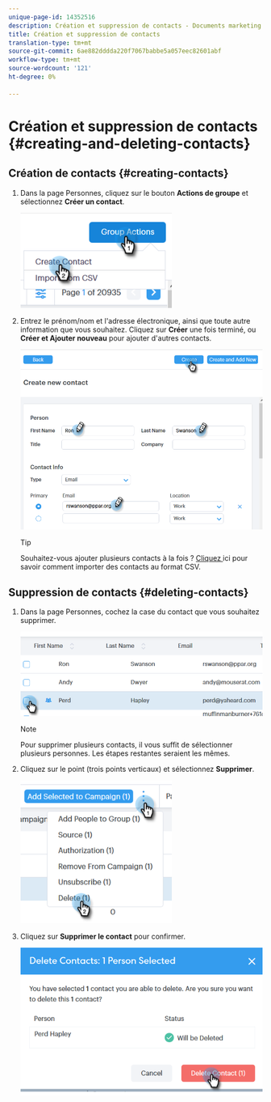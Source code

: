 ```yaml
---
unique-page-id: 14352516
description: Création et suppression de contacts - Documents marketing - Documentation du produit
title: Création et suppression de contacts
translation-type: tm+mt
source-git-commit: 6ae882dddda220f7067babbe5a057eec82601abf
workflow-type: tm+mt
source-wordcount: '121'
ht-degree: 0%

---
```



# Création et suppression de contacts {#creating-and-deleting-contacts}

## Création de contacts {#creating-contacts}

1. Dans la page Personnes, cliquez sur le bouton **Actions de groupe** et sélectionnez **Créer un contact**.

   ![](assets/one-2.png)

1. Entrez le prénom/nom et l&#39;adresse électronique, ainsi que toute autre information que vous souhaitez. Cliquez sur **Créer** une fois terminé, ou **Créer et Ajouter nouveau** pour ajouter d&#39;autres contacts.

   ![](assets/two-2.png)

   >[!TIP]
   >
   >Souhaitez-vous ajouter plusieurs contacts à la fois ? [Cliquez ](/help/marketo/product-docs/marketo-sales-connect/people/managing-contacts/import-contacts-via-csv.md) ici pour savoir comment importer des contacts au format CSV.

## Suppression de contacts {#deleting-contacts}

1. Dans la page Personnes, cochez la case du contact que vous souhaitez supprimer.

   ![](assets/three-2.png)

   >[!NOTE]
   >
   >Pour supprimer plusieurs contacts, il vous suffit de sélectionner plusieurs personnes. Les étapes restantes seraient les mêmes.

1. Cliquez sur le point (trois points verticaux) et sélectionnez **Supprimer**.

   ![](assets/four-2.png)

1. Cliquez sur **Supprimer le contact** pour confirmer.

   ![](assets/five-2.png)
